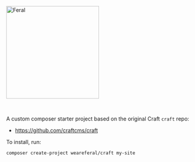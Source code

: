 <a href="https://weareferal.com" rel="noopener" target="_blank"><img width="247" src="https://weareferal.com/uploads/images/feral_logo_master.png" alt="Feral"></a>

<br>

A custom composer starter project based on the original Craft `craft` repo:

* https://github.com/craftcms/craft

To install, run:

```sh
composer create-project weareferal/craft my-site
```